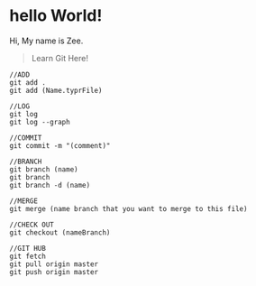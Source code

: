 # hello World!
Hi, My name is Zee.
> Learn Git Here!
```
//ADD
git add . 
git add (Name.typrFile)
```
```
//LOG
git log
git log --graph
```
```
//COMMIT
git commit -m "(comment)"
```
```
//BRANCH
git branch (name)
git branch
git branch -d (name)
```
```
//MERGE 
git merge (name branch that you want to merge to this file)
```
```
//CHECK OUT 
git checkout (nameBranch)
```
```
//GIT HUB
git fetch
git pull origin master
git push origin master
```


